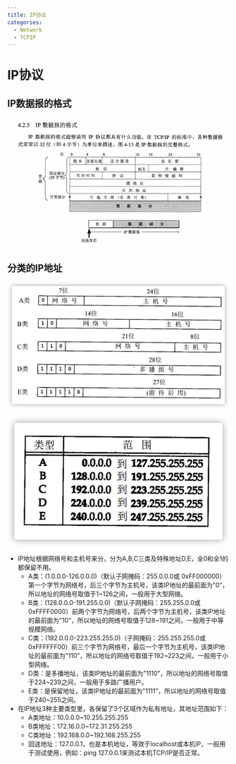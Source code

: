 ```yaml
---
title: IP协议
categories:
  - Network
  - TCPIP
---
```

# IP协议

## IP数据报的格式

![](https://raw.githubusercontent.com/LuShan123888/Files/main/Pictures/2020-12-10-UCtIPhfpVnv7DuF.png)

## 分类的IP地址

![](https://raw.githubusercontent.com/LuShan123888/Files/main/Pictures/2020-12-10-G9oiYI8saleWEfn.png)

![](https://raw.githubusercontent.com/LuShan123888/Files/main/Pictures/2020-12-10-la9Hrsd8OPA1Jk6.png)

- IP地址根据网络号和主机号来分，分为A,B,C三类及特殊地址D,E，全0和全1的都保留不用。
    - A类：(1.0.0.0-126.0.0.0)（默认子网掩码：255.0.0.0或 0xFF000000）第一个字节为网络号，后三个字节为主机号，该类IP地址的最前面为"0”，所以地址的网络号取值于1~126之间，一般用于大型网络。
    - B类：(128.0.0.0-191.255.0.0)（默认子网掩码：255.255.0.0或0xFFFF0000）前两个字节为网络号，后两个字节为主机号，该类IP地址的最前面为"10”，所以地址的网络号取值于128~191之间，一般用于中等规模网络。
    - C类：(192.0.0.0-223.255.255.0)（子网掩码：255.255.255.0或 0xFFFFFF00）前三个字节为网络号，最后一个字节为主机号，该类IP地址的最前面为"110”，所以地址的网络号取值于192~223之间，一般用于小型网络。
    - D类：是多播地址，该类IP地址的最前面为"1110”，所以地址的网络号取值于224~239之间，一般用于多路广播用户。
    - E类：是保留地址，该类IP地址的最前面为"1111”，所以地址的网络号取值于240~255之间。
- 在IP地址3种主要类型里，各保留了3个区域作为私有地址，其地址范围如下：
    - A类地址：10.0.0.0~10.255.255.255
    - B类地址：172.16.0.0~172.31.255.255
    - C类地址：192.168.0.0~192.168.255.255
    - 回送地址：127.0.0.1，也是本机地址，等效于localhost或本机IP，一般用于测试使用，例如：ping 127.0.0.1来测试本机TCP/IP是否正常。
